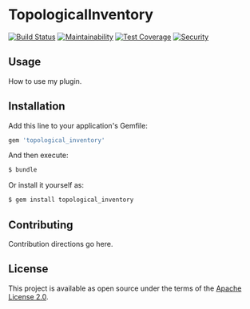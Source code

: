 # TopologicalInventory

[![Build Status](https://travis-ci.org/RedHatInsights/topological_inventory-core.svg)](https://travis-ci.org/RedHatInsights/topological_inventory-core)
[![Maintainability](https://api.codeclimate.com/v1/badges/34f9bd9412e35c1a36fd/maintainability)](https://codeclimate.com/github/ManageIQ/topological_inventory-core/maintainability)
[![Test Coverage](https://api.codeclimate.com/v1/badges/34f9bd9412e35c1a36fd/test_coverage)](https://codeclimate.com/github/ManageIQ/topological_inventory-core/test_coverage)
[![Security](https://hakiri.io/github/RedHatInsights/topological_inventory-core/master.svg)](https://hakiri.io/github/RedHatInsights/topological_inventory-core/master)

## Usage

How to use my plugin.

## Installation

Add this line to your application's Gemfile:

```ruby
gem 'topological_inventory'
```

And then execute:
```bash
$ bundle
```

Or install it yourself as:
```bash
$ gem install topological_inventory
```

## Contributing

Contribution directions go here.

## License

This project is available as open source under the terms of the [Apache License 2.0](http://www.apache.org/licenses/LICENSE-2.0).
